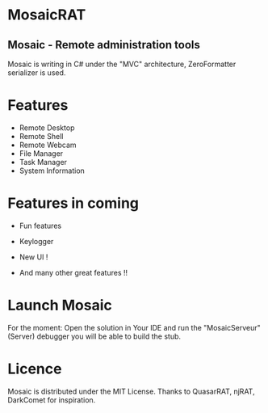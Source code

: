 # MosaicRAT

## Mosaic - Remote administration tools

Mosaic is writing in C# under the "MVC" architecture, ZeroFormatter serializer is used.

# Features

* Remote Desktop
* Remote Shell
* Remote Webcam
* File Manager
* Task Manager
* System Information

# Features in coming

* Fun features
* Keylogger

* New UI !
* And many other great features !!

# Launch Mosaic

For the moment: Open the solution in Your IDE and run the "MosaicServeur"(Server) debugger you will be able to build the stub.

# Licence

Mosaic is distributed under the MIT License. Thanks to QuasarRAT, njRAT, DarkComet for inspiration.
